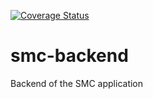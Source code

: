 [![Coverage Status](https://coveralls.io/repos/Umbesabro/smc-backend/badge.svg?branch=master)](https://coveralls.io/r/Umbesabro/smc-backend?branch=master)
# smc-backend
Backend of the SMC application
